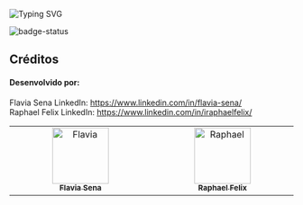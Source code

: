 ![Typing SVG](https://readme-typing-svg.herokuapp.com/?color=000000&size=40&center=true&vCenter=true&width=1000&lines=+Bem+Vindo+a+Documentação+do+App!)

![badge-status](https://img.shields.io/badge/status-Em_Desenvolvimento-green?style=for-the-badge)



## Créditos

#### Desenvolvido por: 
  Flavia Sena LinkedIn: https://www.linkedin.com/in/flavia-sena/
<br>
  Raphael Felix LinkedIn:  https://www.linkedin.com/in/iraphaelfelix/

<table>
  <tbody>
    <tr>      
      <td align="center" valign="top" width="14.28%"><a href="https://github.com/FlaviaSena"><img src="https://avatars.githubusercontent.com/u/106356705?v=4" width="100px;" alt="Flavia"/><br /><sub><b>Flavia Sena</b></sub></a><br /><a href="https://github.com/FlaviaSena/Projeto_Lean_Startup_Nivel_Tecnico" title="Code"></a></td>
       <td align="center" valign="top" width="14.28%"><a href="https://github.com/felixraphael"><img src="https://avatars.githubusercontent.com/u/106356357?v=4" width="100px;" alt="Raphael"/><br /><sub><b>Raphael Felix</b></sub></a><br /><a href="https://https://github.com/FlaviaSena/Projeto_Lean_Startup_Nivel_Tecnico" title="Code"></a></td>
  </tbody>
</table>


